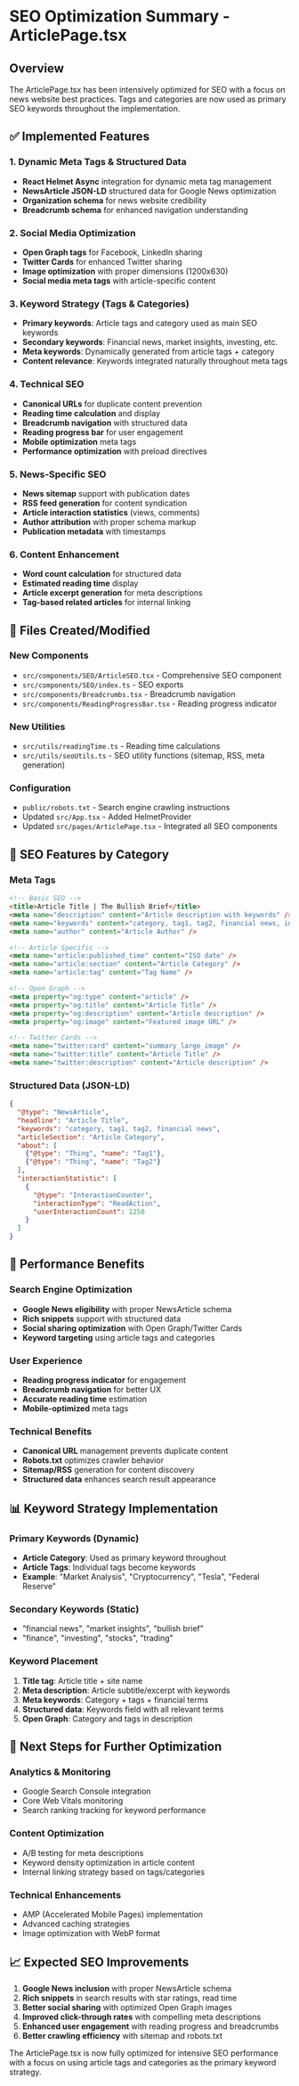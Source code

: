 # SEO Optimization Summary - ArticlePage.tsx

## Overview
The ArticlePage.tsx has been intensively optimized for SEO with a focus on news website best practices. Tags and categories are now used as primary SEO keywords throughout the implementation.

## ✅ Implemented Features

### 1. Dynamic Meta Tags & Structured Data
- **React Helmet Async** integration for dynamic meta tag management
- **NewsArticle JSON-LD** structured data for Google News optimization
- **Organization schema** for news website credibility
- **Breadcrumb schema** for enhanced navigation understanding

### 2. Social Media Optimization
- **Open Graph tags** for Facebook, LinkedIn sharing
- **Twitter Cards** for enhanced Twitter sharing
- **Image optimization** with proper dimensions (1200x630)
- **Social media meta tags** with article-specific content

### 3. Keyword Strategy (Tags & Categories)
- **Primary keywords**: Article tags and category used as main SEO keywords
- **Secondary keywords**: Financial news, market insights, investing, etc.
- **Meta keywords**: Dynamically generated from article tags + category
- **Content relevance**: Keywords integrated naturally throughout meta tags

### 4. Technical SEO
- **Canonical URLs** for duplicate content prevention
- **Reading time calculation** and display
- **Breadcrumb navigation** with structured data
- **Reading progress bar** for user engagement
- **Mobile optimization** meta tags
- **Performance optimization** with preload directives

### 5. News-Specific SEO
- **News sitemap** support with publication dates
- **RSS feed generation** for content syndication
- **Article interaction statistics** (views, comments)
- **Author attribution** with proper schema markup
- **Publication metadata** with timestamps

### 6. Content Enhancement
- **Word count calculation** for structured data
- **Estimated reading time** display
- **Article excerpt generation** for meta descriptions
- **Tag-based related articles** for internal linking

## 📁 Files Created/Modified

### New Components
- `src/components/SEO/ArticleSEO.tsx` - Comprehensive SEO component
- `src/components/SEO/index.ts` - SEO exports
- `src/components/Breadcrumbs.tsx` - Breadcrumb navigation
- `src/components/ReadingProgressBar.tsx` - Reading progress indicator

### New Utilities
- `src/utils/readingTime.ts` - Reading time calculations
- `src/utils/seoUtils.ts` - SEO utility functions (sitemap, RSS, meta generation)

### Configuration
- `public/robots.txt` - Search engine crawling instructions
- Updated `src/App.tsx` - Added HelmetProvider
- Updated `src/pages/ArticlePage.tsx` - Integrated all SEO components

## 🎯 SEO Features by Category

### Meta Tags
```html
<!-- Basic SEO -->
<title>Article Title | The Bullish Brief</title>
<meta name="description" content="Article description with keywords" />
<meta name="keywords" content="category, tag1, tag2, financial news, investing" />
<meta name="author" content="Article Author" />

<!-- Article Specific -->
<meta name="article:published_time" content="ISO date" />
<meta name="article:section" content="Article Category" />
<meta name="article:tag" content="Tag Name" />

<!-- Open Graph -->
<meta property="og:type" content="article" />
<meta property="og:title" content="Article Title" />
<meta property="og:description" content="Article description" />
<meta property="og:image" content="Featured image URL" />

<!-- Twitter Cards -->
<meta name="twitter:card" content="summary_large_image" />
<meta name="twitter:title" content="Article Title" />
<meta name="twitter:description" content="Article description" />
```

### Structured Data (JSON-LD)
```json
{
  "@type": "NewsArticle",
  "headline": "Article Title",
  "keywords": "category, tag1, tag2, financial news",
  "articleSection": "Article Category",
  "about": [
    {"@type": "Thing", "name": "Tag1"},
    {"@type": "Thing", "name": "Tag2"}
  ],
  "interactionStatistic": [
    {
      "@type": "InteractionCounter",
      "interactionType": "ReadAction",
      "userInteractionCount": 1250
    }
  ]
}
```

## 🚀 Performance Benefits

### Search Engine Optimization
- **Google News eligibility** with proper NewsArticle schema
- **Rich snippets** support with structured data
- **Social sharing optimization** with Open Graph/Twitter Cards
- **Keyword targeting** using article tags and categories

### User Experience
- **Reading progress indicator** for engagement
- **Breadcrumb navigation** for better UX
- **Accurate reading time** estimation
- **Mobile-optimized** meta tags

### Technical Benefits
- **Canonical URL** management prevents duplicate content
- **Robots.txt** optimizes crawler behavior
- **Sitemap/RSS** generation for content discovery
- **Structured data** enhances search result appearance

## 📊 Keyword Strategy Implementation

### Primary Keywords (Dynamic)
- **Article Category**: Used as primary keyword throughout
- **Article Tags**: Individual tags become keywords
- **Example**: "Market Analysis", "Cryptocurrency", "Tesla", "Federal Reserve"

### Secondary Keywords (Static)
- "financial news", "market insights", "bullish brief"
- "finance", "investing", "stocks", "trading"

### Keyword Placement
1. **Title tag**: Article title + site name
2. **Meta description**: Article subtitle/excerpt with keywords
3. **Meta keywords**: Category + tags + financial terms
4. **Structured data**: Keywords field with all relevant terms
5. **Open Graph**: Category and tags in description

## 🎯 Next Steps for Further Optimization

### Analytics & Monitoring
- Google Search Console integration
- Core Web Vitals monitoring
- Search ranking tracking for keyword performance

### Content Optimization
- A/B testing for meta descriptions
- Keyword density optimization in article content
- Internal linking strategy based on tags/categories

### Technical Enhancements
- AMP (Accelerated Mobile Pages) implementation
- Advanced caching strategies
- Image optimization with WebP format

## 📈 Expected SEO Improvements

1. **Google News inclusion** with proper NewsArticle schema
2. **Rich snippets** in search results with star ratings, read time
3. **Better social sharing** with optimized Open Graph images
4. **Improved click-through rates** with compelling meta descriptions
5. **Enhanced user engagement** with reading progress and breadcrumbs
6. **Better crawling efficiency** with sitemap and robots.txt

The ArticlePage.tsx is now fully optimized for intensive SEO performance with a focus on using article tags and categories as the primary keyword strategy.

